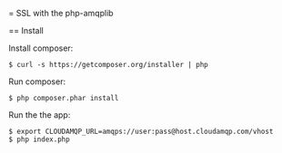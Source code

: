 = SSL with the php-amqplib

== Install

Install composer:

```
$ curl -s https://getcomposer.org/installer | php
```

Run composer: 

```
$ php composer.phar install
```

Run the the app: 

```
$ export CLOUDAMQP_URL=amqps://user:pass@host.cloudamqp.com/vhost
$ php index.php
```

